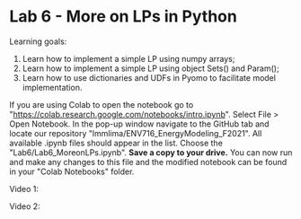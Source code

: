 # Lab 6 - More on LPs in Python

Learning goals:

1) Learn how to implement a simple LP using numpy arrays;
2) Learn how to implement a simple LP using object Sets() and Param();
3) Learn how to use dictionaries and UDFs in Pyomo to facilitate model implementation.

If you are using Colab to open the notebook go to "https://colab.research.google.com/notebooks/intro.ipynb". Select File > Open Notebook. 
In the pop-up window navigate to the GitHub tab and locate our repository "lmmlima/ENV716_EnergyModeling_F2021". All available .ipynb files should appear in the list. Choose the "Lab6/Lab6_MoreonLPs.ipynb". 
**Save a copy to your drive.** You can now run and make any changes to this file and the modified notebook can be found in your "Colab Notebooks" folder.

Video 1: 
   
Video 2: 
